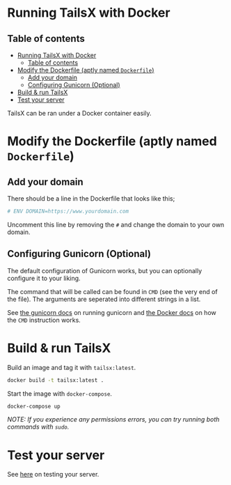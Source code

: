 # Running TailsX with Docker

## Table of contents
- [Running TailsX with Docker](#running-tailsx-with-docker)
  - [Table of contents](#table-of-contents)
- [Modify the Dockerfile (aptly named `Dockerfile`)](#modify-the-dockerfile-aptly-named-dockerfile)
  - [Add your domain](#add-your-domain)
  - [Configuring Gunicorn (Optional)](#configuring-gunicorn-optional)
- [Build \& run TailsX](#build--run-tailsx)
- [Test your server](#test-your-server)

TailsX can be ran under a Docker container easily.

# Modify the Dockerfile (aptly named `Dockerfile`)
## Add your domain
There should be a line in the Dockerfile that looks like this;
```dockerfile
# ENV DOMAIN=https://www.yourdomain.com
```
Uncomment this line by removing the `#` and change the domain to your own domain.

## Configuring Gunicorn (Optional)
The default configuration of Gunicorn works, but you can optionally configure it to your liking.

The command that will be called can be found in `CMD` (see the very end of the file). The arguments are seperated into different strings in a list.

See [the gunicorn docs](https://docs.gunicorn.org/en/latest/run.html) on running gunicorn and [the Docker docs](https://docs.docker.com/engine/reference/builder/#cmd) on how the `CMD` instruction works.

# Build & run TailsX
Build an image and tag it with `tailsx:latest`.
```bash
docker build -t tailsx:latest .
```

Start the image with `docker-compose`.
```bash
docker-compose up
```

<i>NOTE: If you experience any permissions errors, you can try running both commands with `sudo`.</i>

# Test your server
See [here](/README.md#test-your-server) on testing your server.
